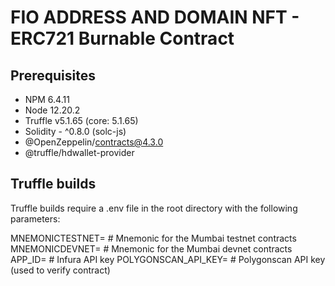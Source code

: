 # FIO ADDRESS AND DOMAIN NFT - ERC721 Burnable Contract

## Prerequisites 
- NPM 6.4.11
- Node 12.20.2
- Truffle v5.1.65 (core: 5.1.65)
- Solidity - ^0.8.0 (solc-js)
- @OpenZeppelin/contracts@4.3.0
- @truffle/hdwallet-provider

## Truffle builds
Truffle builds require a .env file in the root directory with the following parameters:

MNEMONICTESTNET=      # Mnemonic for the Mumbai testnet contracts
MNEMONICDEVNET=       # Mnemonic for the Mumbai devnet contracts
APP_ID=               # Infura API key
POLYGONSCAN_API_KEY=  # Polygonscan API key (used to verify contract)